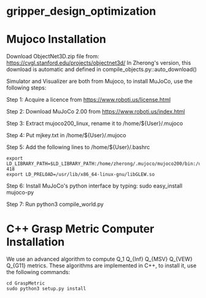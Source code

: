 # gripper_design_optimization

# Mujoco Installation

Download ObjectNet3D.zip file from: https://cvgl.stanford.edu/projects/objectnet3d/
In Zherong's version, this download is automatic and defined in compile_objects.py::auto_download()

Simulator and Visualizer are both from Mujoco, to install MuJoCo, use the following steps:

Step 1: Acquire a licence from https://www.roboti.us/license.html

Step 2: Download MuJoCo 2.00 from https://www.roboti.us/index.html

Step 3: Extract mujoco200_linux, rename it to /home/${User}/.mujoco

Step 4: Put mjkey.txt in /home/${User}/.mujoco

Step 5: Add the following lines to /home/${User}/.bashrc

    export LD_LIBRARY_PATH=$LD_LIBRARY_PATH:/home/zherong/.mujoco/mujoco200/bin:/usr/lib/nvidia-418
    export LD_PRELOAD=/usr/lib/x86_64-linux-gnu/libGLEW.so
    
Step 6: Install MuJoCo's python interface by typing: sudo easy_install mujoco-py

Step 7: Run python3 compile_world.py

# C++ Grasp Metric Computer Installation

We use an advanced algorithm to compute Q_1 Q_{Inf} Q_{MSV} Q_{VEW} Q_{G11} metrics. 
These algorithms are implemented in C++, to install it, use the following commands:

    cd GraspMetric
    sudo python3 setup.py install
